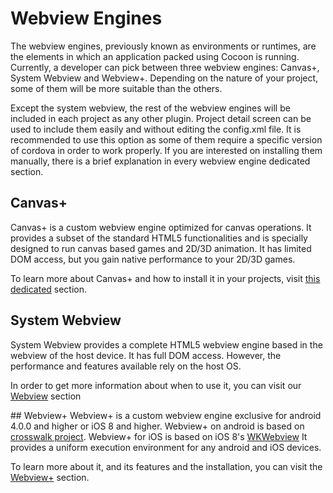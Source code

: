 Webview Engines
==================

The webview engines, previously known as environments or runtimes, are the elements in which an application packed using Cocoon is running. Currently, a developer can pick between three webview engines: Canvas+, System Webview and Webview+. Depending on the nature of your project, some of them will be more suitable than the others.

Except the system webview, the rest of the webview engines will be included in each project as any other plugin. Project detail screen can be used to include them easily and without editing the config.xml file. It is recommended to use this option as some of them require a specific version of cordova in order to work properly. If you are interested on installing them manually, there is a brief explanation in every webview engine dedicated section.

## Canvas+
Canvas+ is a custom webview engine optimized for canvas operations. It provides a subset of the standard HTML5 functionalities and is specially designed to run canvas based games and 2D/3D animation. It has limited DOM access, but you gain native performance to your 2D/3D games.

To learn more about Canvas+ and how to install it in your projects, visit [this dedicated](/webview-engines/canvas-plus) section.

## System Webview
System Webview provides a complete HTML5 webview engine based in the webview of the host device. It has full DOM access. However, the performance and features available rely on the host OS.

In order to get more information about when to use it, you can visit our [Webview](/webview-engines/system-webview) section

## Webview+
Webview+ is a custom webview engine exclusive for android 4.0.0 and higher or iOS 8 and higher. Webview+ on android is based on [crosswalk project](https://crosswalk-project.org/). Webview+ for iOS is based on iOS 8's [WKWebview](https://developer.apple.com/library/ios/documentation/WebKit/Reference/WKWebView_Ref/) It provides a uniform execution environment for any android and iOS devices.

To learn more about it, and its features and the installation, you can visit the [Webview+](/webview-engines/webview-plus) section.
